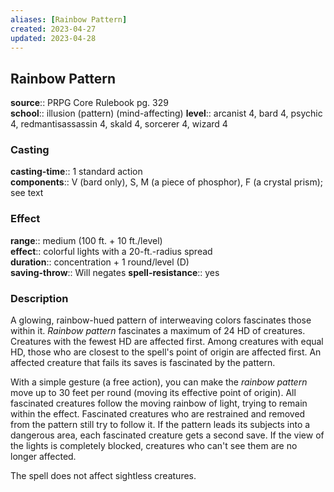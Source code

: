 ```yaml
---
aliases: [Rainbow Pattern]
created: 2023-04-27
updated: 2023-04-28
---
```


## Rainbow Pattern

**source**:: PRPG Core Rulebook pg. 329  
**school**:: illusion (pattern) (mind-affecting)
**level**:: arcanist 4, bard 4, psychic 4, redmantisassassin 4, skald 4, sorcerer 4, wizard 4

### Casting

**casting-time**:: 1 standard action  
**components**:: V (bard only), S, M (a piece of phosphor), F (a crystal prism); see text

### Effect

**range**:: medium (100 ft. + 10 ft./level)  
**effect**:: colorful lights with a 20-ft.-radius spread  
**duration**:: concentration + 1 round/level (D)  
**saving-throw**:: Will negates
**spell-resistance**:: yes

### Description

A glowing, rainbow-hued pattern of interweaving colors fascinates those within it. *Rainbow pattern* fascinates a maximum of 24 HD of creatures. Creatures with the fewest HD are affected first. Among creatures with equal HD, those who are closest to the spell's point of origin are affected first. An affected creature that fails its saves is fascinated by the pattern.  
  
With a simple gesture (a free action), you can make the *rainbow pattern* move up to 30 feet per round (moving its effective point of origin). All fascinated creatures follow the moving rainbow of light, trying to remain within the effect. Fascinated creatures who are restrained and removed from the pattern still try to follow it. If the pattern leads its subjects into a dangerous area, each fascinated creature gets a second save. If the view of the lights is completely blocked, creatures who can't see them are no longer affected.  
  
The spell does not affect sightless creatures.
